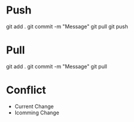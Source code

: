 # Push
git add .
git commit -m "Message"
git pull
git push

# Pull
git add .
git commit -m "Message"
git pull

# Conflict
- Current Change
- Icomming Change
